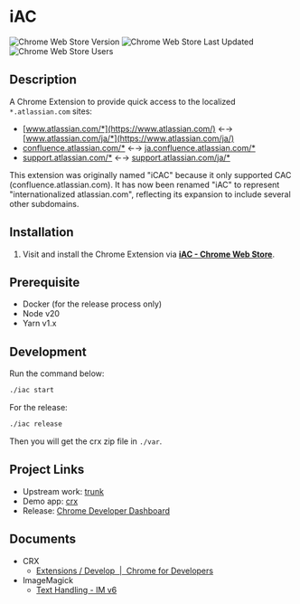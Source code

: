 # iAC

![Chrome Web Store Version](https://img.shields.io/chrome-web-store/v/plbhlfecmbmkphfgcpoijlidjapddidj)
![Chrome Web Store Last Updated](https://img.shields.io/chrome-web-store/last-updated/plbhlfecmbmkphfgcpoijlidjapddidj)
![Chrome Web Store Users](https://img.shields.io/chrome-web-store/users/plbhlfecmbmkphfgcpoijlidjapddidj)

## Description

A Chrome Extension to provide quick access to the localized `*.atlassian.com` sites:

* [www.atlassian.com/*](https://www.atlassian.com/) ←→ [www.atlassian.com/ja/*](https://www.atlassian.com/ja/)
* [confluence.atlassian.com/*](https://confluence.atlassian.com/) ←→ [ja.confluence.atlassian.com/*](https://ja.confluence.atlassian.com/)
* [support.atlassian.com/*](https://support.atlassian.com/) ←→ [support.atlassian.com/ja/*](https://support.atlassian.com/ja/)

This extension was originally named "iCAC" because it only supported CAC (confluence.atlassian.com). It has now been renamed "iAC" to represent "internationalized atlassian.com", reflecting its expansion to include several other subdomains.

## Installation

1. Visit and install the Chrome Extension via [**iAC - Chrome Web Store**](https://chrome.google.com/webstore/detail/icac/plbhlfecmbmkphfgcpoijlidjapddidj?utm_source=github).

## Prerequisite

* Docker (for the release process only)
* Node v20
* Yarn v1.x

## Development

Run the command below:

```bash
./iac start
```

For the release:

```bash
./iac release
```

Then you will get the crx zip file in `./var`.

## Project Links

* Upstream work: [trunk](https://github.com/announce/icac/compare/master...ymkjp:master)
* Demo app: [crx](https://chrome.google.com/webstore/detail/icac/plbhlfecmbmkphfgcpoijlidjapddidj?utm_source=github)
* Release: [Chrome Developer Dashboard](https://chrome.google.com/webstore/developer/dashboard)

## Documents

* CRX
  * [Extensions / Develop  \|  Chrome for Developers](https://developer.chrome.com/docs/extensions/develop)
* ImageMagick
  * [Text Handling \- IM v6](http://www.imagemagick.org/Usage/text/#label_bestfit)
